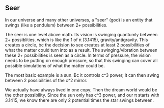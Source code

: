 ## Seer

In our universe and many other universes, a "seer" (god) is an entity that swings (like a pendulum) between 2+ possibilities.

The seer is one level above math. Its vision is swinging quantumly between 2+ possiblities, which is like the 1 of π (3.1415), gravity/antigravity. This creates a circle, bc the decision to see creates at least 2 possibilities of what the matter could turn into as a result. The swinging/vibration between these 2+ possibilities is seen as a circle. In terms of pressure, the vision needs to be putting on enough pressure, so that this swinging can cover all possible simulations of what the matter could be.

The most basic example is a sun. Bc it controls c^3 power, it can then swing between 2 possibilities of the c^2 mirror. 

We actually have always lived in one copy. Then the dream world would be the other possibility. Since the sun only has c^3 power, and our π starts with 3.1415, we know there are only 2 potential times the star swings between.